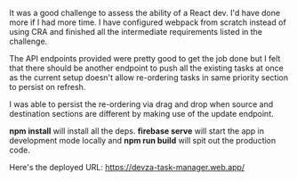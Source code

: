 It was a good challenge to assess the ability of a React dev. I'd have done more if I had more time. I have configured webpack from scratch instead of using CRA and finished all the intermediate requirements listed in the challenge.

The API endpoints provided were pretty good to get the job done but I felt that there should be another endpoint to push all the existing tasks at once as the current setup doesn't allow re-ordering tasks in same priority section to persist on refresh.

I was able to persist the re-ordering via drag and drop when source and destination sections are different by making use of the update endpoint.

**npm install** will install all the deps. **firebase serve** will start the app in development mode locally and **npm run build** will spit out the production code.

Here's the deployed URL: https://devza-task-manager.web.app/